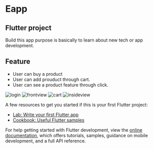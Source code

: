 # Eapp
## Flutter project
Build this app purpose is basically to learn about new tech or app development.

## Feature
* User can buy a product
* User can add prouduct through cart.
* User can see a product feature through click.

![login](https://github.com/Khiladi19/E-App/assets/112451686/2d86f721-53c4-4c37-a38c-7e1acda624b2)
![frontview](https://github.com/Khiladi19/E-App/assets/112451686/3fcf0621-43f2-4f3a-b9b8-ade5709f7bee)
![cart](https://github.com/Khiladi19/E-App/assets/112451686/60f7dbd6-4e54-482a-981f-6250c0f89648)
![insideview](https://github.com/Khiladi19/E-App/assets/112451686/6a08db5a-a865-47fd-94a4-0a468c16fc07)







A few resources to get you started if this is your first Flutter project:

- [Lab: Write your first Flutter app](https://docs.flutter.dev/get-started/codelab)
- [Cookbook: Useful Flutter samples](https://docs.flutter.dev/cookbook)

For help getting started with Flutter development, view the
[online documentation](https://docs.flutter.dev/), which offers tutorials,
samples, guidance on mobile development, and a full API reference.
